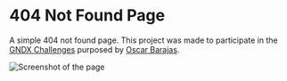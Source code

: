 # 404 Not Found Page

A simple 404 not found page. This project was made to participate in the [GNDX Challenges](https://github.com/gndx/gndx-challenges) purposed by [Oscar Barajas](https://twitter.com/gndx).

![Screenshot of the page](https://repository-images.githubusercontent.com/294868665/3b7c5d80-f501-11ea-844b-b5070b7ed884 'Screenshot of thr page')
